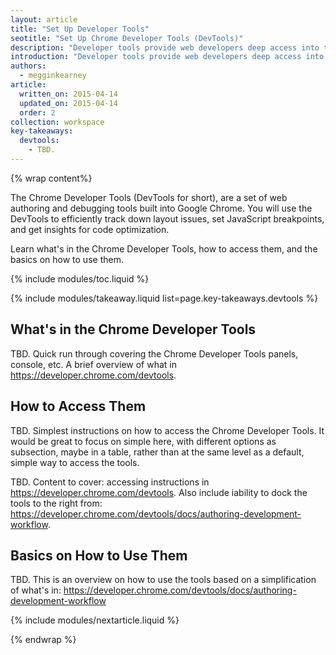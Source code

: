 ```yaml
---
layout: article
title: "Set Up Developer Tools"
seotitle: "Set Up Chrome Developer Tools (DevTools)"
description: "Developer tools provide web developers deep access into the internals of the browser and their web application. Use the Chrome Developer Tools to efficiently track down layout issues, set JavaScript breakpoints, and get insights for code optimization."
introduction: "Developer tools provide web developers deep access into the internals of the browser and their web application."
authors:
  - megginkearney
article:
  written_on: 2015-04-14
  updated_on: 2015-04-14
  order: 2
collection: workspace
key-takeaways:
  devtools: 
    - TBD.
---
```


{% wrap content%}

The Chrome Developer Tools (DevTools for short), are a set of web authoring and debugging tools built into Google Chrome. You will use the DevTools to efficiently track down layout issues, set JavaScript breakpoints, and get insights for code optimization.

Learn what's in the Chrome Developer Tools, how to access them, and the basics on how to use them.

{% include modules/toc.liquid %}

{% include modules/takeaway.liquid list=page.key-takeaways.devtools %}

## What's in the Chrome Developer Tools

TBD. Quick run through covering the Chrome Developer Tools panels, console, etc. A brief overview of what in https://developer.chrome.com/devtools.

## How to Access Them

TBD. Simplest instructions on how to access the Chrome Developer Tools. It would be great to focus on simple here, with different options as subsection, maybe in a table, rather than at the same level as a default, simple way to access the tools.

TBD. Content to cover: accessing instructions in https://developer.chrome.com/devtools. Also include iability to dock the tools to the right from: https://developer.chrome.com/devtools/docs/authoring-development-workflow.

## Basics on How to Use Them

TBD. This is an overview on how to use the tools based on a simplification of what's in: https://developer.chrome.com/devtools/docs/authoring-development-workflow

{% include modules/nextarticle.liquid %}

{% endwrap %}
